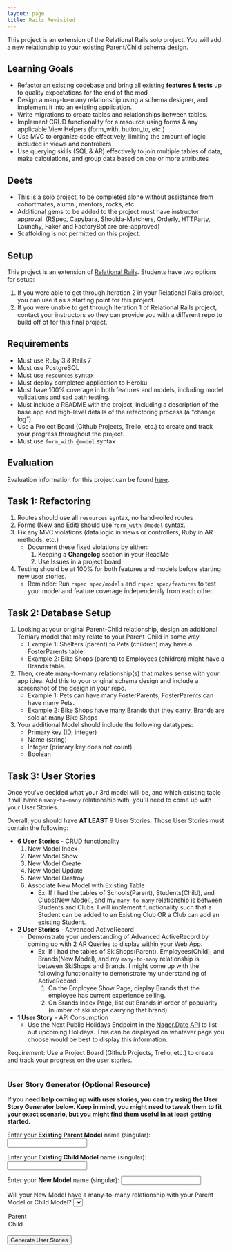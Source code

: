 ```yaml
---
layout: page
title: Rails Revisited
---
```


This project is an extension of the Relational Rails solo project. You will add a new relationship to your existing Parent/Child schema design. 

## Learning Goals

* Refactor an existing codebase and bring all existing **features & tests** up to quality expectations for the end of the mod
* Design a many-to-many relationship using a schema designer, and implement it into an existing application.
* Write migrations to create tables and relationships between tables.
* Implement CRUD functionality for a resource using forms & any applicable View Helpers (form_with, button_to, etc.)
* Use MVC to organize code effectively, limiting the amount of logic included in views and controllers
* Use querying skills (SQL & AR) effectively to join multiple tables of data, make calculations, and group data based on one or more attributes

## Deets

* This is a solo project, to be completed alone without assistance from cohortmates, alumni, mentors, rocks, etc.
* Additional gems to be added to the project must have instructor approval. (RSpec, Capybara, Shoulda-Matchers, Orderly, HTTParty, Launchy, Faker and FactoryBot are pre-approved)
* Scaffolding is not permitted on this project.

## Setup

This project is an extension of [Relational Rails](../projects/../relational_rails/). Students have two options for setup:

1. If you were able to get through Iteration 2 in your Relational Rails project, you can use it as a starting point for this project. 
1. If you were unable to get through Iteration 1 of Relational Rails project, contact your instructors so they can provide you with a different repo to build off of for this final project. 


## Requirements

- Must use Ruby 3 & Rails 7
- Must use PostgreSQL
- Must use `resources` syntax
- Must deploy completed application to Heroku
- Must have 100% coverage in both features and models, including model validations and sad path testing.
- Must include a README with the project, including a description of the base app and high-level details of the refactoring process (a “change log”). 
- Use a Project Board (Github Projects, Trello, etc.) to create and track your progress throughout the project.
- Must use `form_with @model` syntax


## Evaluation
Evaluation information for this project can be found [here](./evaluation).


## Task 1: Refactoring
1. Routes should use all `resources` syntax, no hand-rolled routes
2. Forms (New and Edit) should use `form_with @model` syntax.
3. Fix any MVC violations (data logic in views or controllers, Ruby in AR methods, etc.)
    - Document these fixed violations by either: 
        1. Keeping a **Changelog** section in your ReadMe
        2. Use Issues in a project board 
4. Testing should be at 100% for both features and models before starting new user stories.
    - Reminder: Run `rspec spec/models` and `rspec spec/features` to test your model and feature coverage independently from each other. 


## Task 2: Database Setup
1. Looking at your original Parent-Child relationship, design an additional Tertiary model that may relate to your Parent-Child in some way.
    - Example 1: Shelters (parent) to Pets (children) may have a FosterParents table.
    - Example 2: Bike Shops (parent) to Employees (children) might have a Brands table.
2. Then, create many-to-many relationship(s) that makes sense with your app idea. Add this to your original schema design and include a screenshot of the design in your repo.
    - Example 1: Pets can have many FosterParents, FosterParents can have many Pets.
    - Example 2: Bike Shops have many Brands that they carry, Brands are sold at many Bike Shops
3. Your additional Model should include the following datatypes:
    - Primary key (ID, integer)
    - Name (string)
    - Integer (primary key does not count)
    - Boolean



## Task 3: User Stories

Once you've decided what your 3rd model will be, and which existing table it will have a `many-to-many` relationship with, you'll need to come up with your User Stories. 

Overall, you should have **AT LEAST** 9 User Stories. Those User Stories must contain the following:

- **6 User Stories** - CRUD functionality
    1. New Model Index 
    2. New Model Show 
    3. New Model Create 
    4. New Model Update 
    5. New Model Destroy 
    6. Associate New Model with Existing Table
        - Ex: If I had the tables of Schools(Parent), Students(Child), and Clubs(New Model), and my `many-to-many` relationship is between Students and Clubs. I will implement functionality such that a Student can be added to an Existing Club OR a Club can add an existing Student. 
- **2 User Stories** - Advanced ActiveRecord 
    * Demonstrate your understanding of Advanced ActiveRecord by coming up with 2 AR Queries to display within your Web App. 
        - Ex: If I had the tables of SkiShops(Parent), Employees(Child), and Brands(New Model), and my `many-to-many` relationship is between SkiShops and Brands. I might come up with the following functionality to demonstrate my understanding of ActiveRecord:
            1. On the Employee Show Page, display Brands that the employee has current experience selling.
            2. On Brands Index Page, list out Brands in order of popularity (number of ski shops carrying that brand).
- **1 User Story** - API Consumption
    * Use the Next Public Holidays Endpoint in the [Nager.Date API]("https://date.nager.at/swagger/index.html") to list out upcoming Holidays. This can be displayed on whatever page you choose would be best to display this information.

Requirement: Use a Project Board (Github Projects, Trello, etc.) to create and track your progress on the user stories.

---

### User Story Generator (Optional Resource)

**If you need help coming up with user stories, you can try using the User Story Generator below. Keep in mind, you might need to tweak them to fit your exact scenario, but you might find them useful in at least getting started.** <br>

<label>Enter your <b>Existing Parent Model</b> name (singular): </label>
<input type="text" id="parent_model_name_input"> <br>

<label>Enter your <b>Existing Child Model</b> name (singular): </label>
<input type="text" id="child_model_name_input"> <br>

<label>Enter your <b>New Model</b> name (singular): </label>
<input type="text" id="new_model_name_input"> <br>

<label>Will your New Model have a many-to-many relationship with your Parent Model or Child Model?
<select id="related_table_type_input">
  <option value="parent">Parent</option>
  <option value="child">Child</option>
</select>

<br>
<button id="tertiary-btn" type="submit" onclick="updateUserStories()">Generate User Stories</button>

<div id="child_many_to_many_html"></div>
<div id="parent_many_to_many_html"></div>

<script>
    $(function() {
        $("#child_many_to_many_html").load("child_many_to_many.html");
        $("#parent_many_to_many_html").load("parent_many_to_many.html");
    });
</script>
<script src="./index.js"></script>